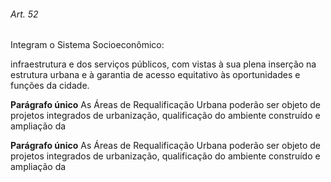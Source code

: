 
###### Art. 52
Integram o Sistema Socioeconômico:

infraestrutura e dos serviços públicos, com vistas à sua plena inserção na estrutura urbana e à garantia de acesso equitativo às oportunidades e funções da cidade.

**Parágrafo único** As Áreas de Requalificação Urbana poderão ser objeto de projetos integrados de urbanização, qualificação do ambiente construído e ampliação da

**Parágrafo único** As Áreas de Requalificação Urbana poderão ser objeto de projetos integrados de urbanização, qualificação do ambiente construído e ampliação da
